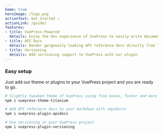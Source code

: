 ```yaml
---
home: true
heroImage: /logo.png
actionText: Get Started →
actionLink: /guide/
features:
- title: VuePress-Powered
  details: Enjoy the dev experience of VuePress to easily write documentation for your project.
- title: API Docs
  details: Render gorgeously looking API reference docs directly from TDoc files
- title: Versioning
  details: Add versioning support to VuePress with our plugin
---
```


### Easy setup

Just add our theme or plugins to your VuePress project and you are ready to go.

```bash
# Slightly tweaked theme of VuePress using flex boxes, footer and more
npm i vuepress-theme-titanium

# Add API reference docs to your markdown with <ApiDocs>
npm i vuepress-plugin-apidocs

# Use versioning in your VuePress project
npm i vuepress-plugin-versioning
```